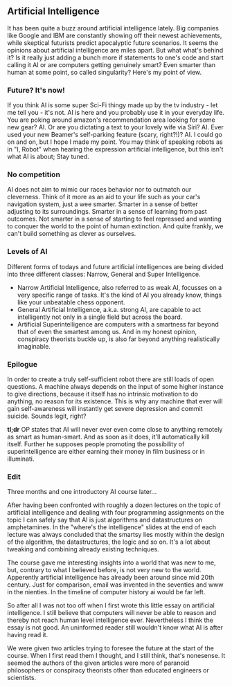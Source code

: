 ## Artificial Intelligence

It has been quite a buzz around artificial intelligence lately. Big companies like Google and IBM  are constantly showing off their newest achievements, while skeptical futurists predict apocalyptic future scenarios. It seems the opinions about artificial intelligence are miles apart. But what what's behind it? Is it really just adding a bunch more if statements to one's code and start calling it AI or are computers getting genuinely smart? Even smarter than human at some point, so called singularity? Here's my point of view.

### Future? It's now!
If you think AI is some super Sci-Fi thingy made up by the tv industry - let me tell you - it's not. AI is here and you probably use it in your everyday life. You are poking around amazon's recommendation area looking for some new gear? AI. Or are you dictating a text to your lovely wife via Siri? AI. Ever used your new Beamer's self-parking feature (scary, right?!)? AI. I could go on and on, but I hope I made my point. You may think of speaking robots as in "I, Robot" when hearing the expression artificial intelligence, but this isn't what AI is about; Stay tuned.

### No competition
AI does not aim to mimic our races behavior nor to outmatch our cleverness. Think of it more as an aid to your life such as your car's navigation system, just a wee smarter. Smarter in a sense of better adjusting to its surroundings. Smarter in a sense of learning from past outcomes. Not smarter in a sense of starting to feel repressed and wanting to conquer the world to the point of human extinction. And quite frankly, we can't build something as clever as ourselves.

### Levels of AI
Different forms of todays and future artificial intelligences are being divided into three different classes: Narrow, General and Super Intelligence. 
- Narrow Artificial Intelligence, also referred to as weak AI, focusses on a very specific range of tasks. It's the kind of AI you already know, things like your unbeatable chess opponent. 
- General Artificial Intelligence, a.k.a. strong AI, are capable to act intelligently not only in a single field but across the board. 
- Artificial Superintelligence are computers with a smartness far beyond that of even the smartest among us. And in my honest opinion, conspiracy theorists buckle up, is also far beyond anything realistically imaginable.

### Epilogue
In order to create a truly self-sufficient robot there are still loads of open questions. A machine always depends on the input of some higher instance to give directions, because it itself has no intrinsic motivation to do anything, no reason for its existence. This is why any machine that ever will gain self-awareness will instantly get severe depression and commit suicide. Sounds legit, right?

**tl;dr** OP states that AI will never ever even come close to anything remotely as smart as human-smart. And as soon as it does, it'll automatically kill itself. Further he supposes people promoting the possibility of superintelligence are either earning their money in film business or in illuminati.



### Edit

Three months and one introductory AI course later...

After having been confronted with roughly a dozen lectures on the topic of artificial intelligence and dealing with four programming assignments on the topic I can safely say that AI is just algorithms and datastructures on amphetamines. In the "where's the intelligence" slides at the end of each lecture was always concluded that the smartsy lies mostly within the design of the algorithm, the datastructures, the logic and so on. It's a lot about tweaking and combining already existing techniques.

The course gave me interesting insights into a world that was new to me, but, contrary to what I believed before, is not very new to the world. Apperently artificial intelligence has already been around since mid 20th century. Just for comparison, email was invented in the seventies and www in the nienties. In the timeline of computer history ai would be far left.

So after all I was not too off when I first wrote this little essay on artificial intelligence. I still believe that computers will never be able to reason and thereby not reach human level intelligence ever. Nevertheless I think the essay is not good. An uninformed reader still wouldn't know what AI is after having read it.

We were given two articles trying to foresee the future at the start of the course. When I first read them I thought, and I still think, that's nonesense. It seemed the authors of the given articles were more of paranoid philosophers or conspiracy theorists other than educated engineers or scientists.
